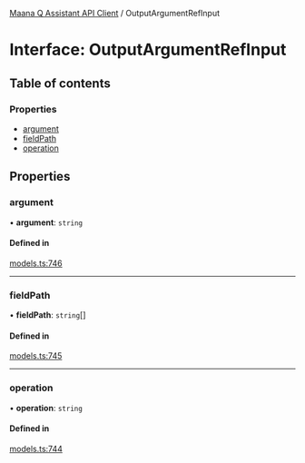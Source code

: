 [Maana Q Assistant API Client](../README.md) / OutputArgumentRefInput

# Interface: OutputArgumentRefInput

## Table of contents

### Properties

- [argument](OutputArgumentRefInput.md#argument)
- [fieldPath](OutputArgumentRefInput.md#fieldpath)
- [operation](OutputArgumentRefInput.md#operation)

## Properties

### argument

• **argument**: `string`

#### Defined in

[models.ts:746](https://github.com/maana-io/q-assistant-client/blob/develop/src/models.ts#L746)

___

### fieldPath

• **fieldPath**: `string`[]

#### Defined in

[models.ts:745](https://github.com/maana-io/q-assistant-client/blob/develop/src/models.ts#L745)

___

### operation

• **operation**: `string`

#### Defined in

[models.ts:744](https://github.com/maana-io/q-assistant-client/blob/develop/src/models.ts#L744)
